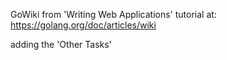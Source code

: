 
GoWiki from 'Writing Web Applications' tutorial at: https://golang.org/doc/articles/wiki

adding the 'Other Tasks' 

